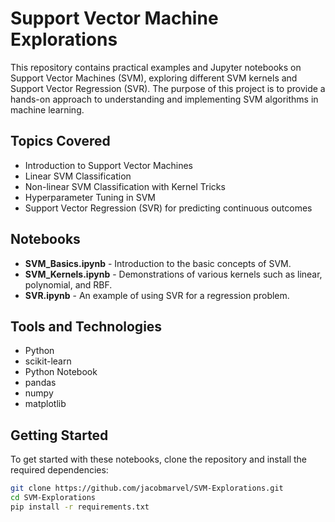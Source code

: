 # Support Vector Machine Explorations

This repository contains practical examples and Jupyter notebooks on Support Vector Machines (SVM), exploring different SVM kernels and Support Vector Regression (SVR). The purpose of this project is to provide a hands-on approach to understanding and implementing SVM algorithms in machine learning.

## Topics Covered

- Introduction to Support Vector Machines
- Linear SVM Classification
- Non-linear SVM Classification with Kernel Tricks
- Hyperparameter Tuning in SVM
- Support Vector Regression (SVR) for predicting continuous outcomes

## Notebooks

- **SVM_Basics.ipynb** - Introduction to the basic concepts of SVM.
- **SVM_Kernels.ipynb** - Demonstrations of various kernels such as linear, polynomial, and RBF.
- **SVR.ipynb** - An example of using SVR for a regression problem.

## Tools and Technologies

- Python
- scikit-learn
- Python Notebook
- pandas
- numpy
- matplotlib

## Getting Started

To get started with these notebooks, clone the repository and install the required dependencies:

```bash
git clone https://github.com/jacobmarvel/SVM-Explorations.git
cd SVM-Explorations
pip install -r requirements.txt
